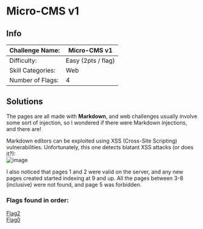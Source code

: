 # Micro-CMS v1

## Info
| Challenge Name: | Micro-CMS v1 |
| ---- | ---- |  
| Difficulty: | Easy (2pts / flag) |  
| Skill Categories: | Web |  
| Number of Flags: | 4 |

## Solutions
The pages are all made with **Markdown**, and web challenges usually involve some sort of injection, so I wondered if there were Markdown injections, and there are!

Markdown editors can be exploited using XSS (Cross-Site Scripting) vulnerabilities. Unfortunately, this one detects blatant XSS attacks (or does it?):  
![image](https://i.imgur.com/E41uGem.png)

I also noticed that pages 1 and 2 were valid on the server, and any new pages created started indexing at 9 and up. All the pages between 3-8 (inclusive) were not found, and page 5 was forbidden. 

### Flags found in order:  
[Flag2](Flag2.md)  
[Flag0](Flag0.md)

